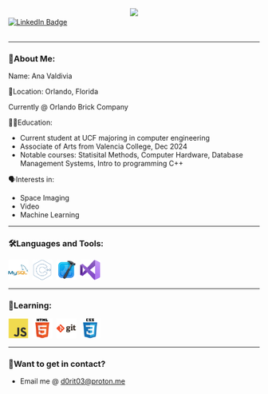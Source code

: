 <div id="header" align="center">
  <img src="https://i.giphy.com/media/v1.Y2lkPTc5MGI3NjExZnRraWxxN20zcGd3Zng2Y3FqZW1qeXFodjdxbGVpOGwwOHI5enkxMCZlcD12MV9pbnRlcm5hbF9naWZfYnlfaWQmY3Q9Zw/bSgKBZKCxh8Iqlwxne/giphy.gif" width="200"/>
</div>
<div id="badges">
  <a href="https://www.linkedin.com/in/ana-valdivia-7952b0312">
    <img src="https://img.shields.io/badge/LinkedIn-blue?logo=linkedin&logoColor=white&style=for-the-badge" alt="LinkedIn Badge"/>
  </a>
</div>
<img src="https://komarev.com/ghpvc/?username=d0rit03&style=flat-square&color=blue" alt=""/>

---

### 🔭About Me:
Name: Ana Valdivia

📍Location: Orlando, Florida

Currently @ Orlando Brick Company

🧑‍🏫Education:
- Current student at UCF majoring in computer engineering
- Associate of Arts from Valencia College, Dec 2024
- Notable courses: Statisital Methods, Computer Hardware, Database Management Systems, Intro to programming C++

🗣️Interests in:
  - Space Imaging
  - Video 
  - Machine Learning

---

### 🛠️Languages and Tools: 
<div>
  <img src="https://github.com/devicons/devicon/blob/master/icons/mysql/mysql-original-wordmark.svg" title="MySQL" alt="MySQL" width="40" height="40"/>&nbsp;
  <img src="https://github.com/devicons/devicon/blob/master/icons/cplusplus/cplusplus-line.svg" title="C++" alt="C++" width="40" height="40"/>&nbsp;
  <img src="https://github.com/devicons/devicon/blob/master/icons/xcode/xcode-original.svg" title="xcode" alt="xcode" width="40" height="40"/>&nbsp;
  <img src="https://github.com/devicons/devicon/blob/master/icons/visualstudio/visualstudio-original.svg" title="Visual Studio" alt="Visual Studio" width="40" height="40"/>&nbsp;
</div>

---

### 🧠Learning:
<div>
<img src="https://github.com/devicons/devicon/blob/master/icons/javascript/javascript-original.svg" title="JavaScript" alt="JavaScript" height="40" width="40"/>&nbsp;
<img src="https://github.com/devicons/devicon/blob/master/icons/html5/html5-original-wordmark.svg" title="HTML5" alt="HTML5" height="40" width="40"/>&nbsp;
<img src="https://github.com/devicons/devicon/blob/master/icons/git/git-original-wordmark.svg" title="git" alt="git" height="40" width="40"/>&nbsp;
<img src="https://github.com/devicons/devicon/blob/master/icons/css3/css3-original-wordmark.svg" title="CSS3" alt="CSS3" height="40" width="40"/>&nbsp;
</div>

---
### 📧Want to get in contact?
- Email me @ d0rit03@proton.me
